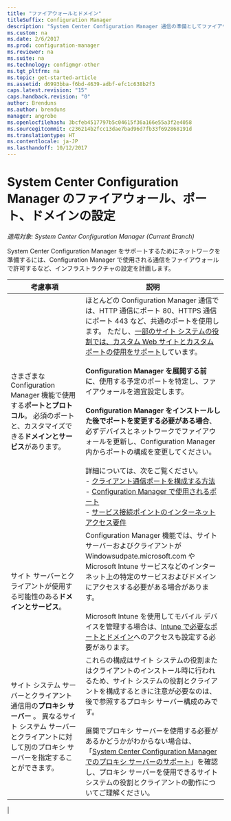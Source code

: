 ```yaml
---
title: "ファイアウォールとドメイン"
titleSuffix: Configuration Manager
description: "System Center Configuration Manager 通信の準備としてファイアウォール、ポート、ドメインを設定します。"
ms.custom: na
ms.date: 2/6/2017
ms.prod: configuration-manager
ms.reviewer: na
ms.suite: na
ms.technology: configmgr-other
ms.tgt_pltfrm: na
ms.topic: get-started-article
ms.assetid: d6993bba-f6bd-4639-adbf-efc1c638b2f3
caps.latest.revision: "15"
caps.handback.revision: "0"
author: Brenduns
ms.author: brenduns
manager: angrobe
ms.openlocfilehash: 3bcfeb4517797b5c04615f36a166e55a3f2e4058
ms.sourcegitcommit: c236214b2fcc13dae7bad96d7fb33f692868191d
ms.translationtype: HT
ms.contentlocale: ja-JP
ms.lasthandoff: 10/12/2017
---
```

# <a name="set-up-firewalls-ports-and-domains-for-system-center-configuration-manager"></a>System Center Configuration Manager のファイアウォール、ポート、ドメインの設定

*適用対象: System Center Configuration Manager (Current Branch)*

System Center Configuration Manager をサポートするためにネットワークを準備するには、Configuration Manager で使用される通信をファイアウォールで許可するなど、インフラストラクチャの設定を計画します。  

|考慮事項|説明|  
|-------------------|-------------|  
|さまざまな Configuration Manager 機能で使用する**ポートとプロトコル**。 必須のポートと、カスタマイズできる**ドメインとサービス**があります。|ほとんどの Configuration Manager 通信では、HTTP 通信にポート 80、HTTPS 通信にポート 443 など、共通のポートを使用します。 ただし、[一部のサイト システムの役割では、カスタム Web サイトとカスタム ポートの使用をサポート](/sccm/core/plan-design/network/websites-for-site-system-servers)しています。<br /><br /> **Configuration Manager を展開する前に**、使用する予定のポートを特定し、ファイアウォールを適宜設定します。<br /><br /> **Configuration Manager をインストールした後でポートを変更する必要がある場合**、必ずデバイスとネットワークでファイアウォールを更新し、Configuration Manager 内からポートの構成を変更してください。<br /><br /> 詳細については、次をご覧ください。 </br>- [クライアント通信ポートを構成する方法](../../../core/clients/deploy/configure-client-communication-ports.md) </br>- [Configuration Manager で使用されるポート](../../../core/plan-design/hierarchy/ports.md) </br>- [サービス接続ポイントのインターネット アクセス要件](/sccm/core/servers/deploy/configure/about-the-service-connection-point#bkmk_urls)|  
|サイト サーバーとクライアントが使用する可能性のある**ドメインとサービス**。|Configuration Manager 機能では、サイト サーバーおよびクライアントが Windowsudpate.microsoft.com や Microsoft Intune サービスなどのインターネット上の特定のサービスおよびドメインにアクセスする必要がある場合があります。<br /><br /> Microsoft Intune を使用してモバイル デバイスを管理する場合は、[Intune で必要なポートとドメイン](https://docs.microsoft.com/en-us/intune/get-started/network-infrastructure-requirements-for-microsoft-intune)へのアクセスも設定する必要があります。|  
|サイト システム サーバーとクライアント通信用の**プロキシ サーバー** 。 異なるサイト システム サーバーとクライアントに対して別のプロキシ サーバーを指定することができます。|これらの構成はサイト システムの役割またはクライアントのインストール時に行われるため、サイト システムの役割とクライアントを構成するときに注意が必要なのは、後で参照するプロキシ サーバー構成のみです。<br /><br /> 展開でプロキシ サーバーを使用する必要があるかどうかがわからない場合は、「[System Center Configuration Manager でのプロキシ サーバーのサポート](../../../core/plan-design/network/proxy-server-support.md)」を確認し、プロキシ サーバーを使用できるサイト システムの役割とクライアントの動作についてご理解ください。|   
|  
